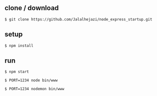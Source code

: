 
## clone / download

	$ git clone https://github.com/Jalalhejazi/node_express_startup.git

## setup 

	$ npm install 

## run 

	$ npm start

	$ PORT=1234 node bin/www

	$ PORT=1234 nodemon bin/www